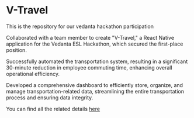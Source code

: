 # V-Travel

This is the repository for our vedanta hackathon participation

Collaborated with a team member to create "V-Travel," a React Native application for the Vedanta ESL Hackathon, which secured the first-place position.

Successfully automated the transportation system, resulting in a significant 30-minute reduction in employee commuting time, enhancing overall operational efficiency.

Developed a comprehensive dashboard to efficiently store, organize, and manage transportation-related data, streamlining the entire transportation process and ensuring data integrity.

You can find all the related details [here](https://drive.google.com/file/d/1YqherUjVB0WIO82_XGBXvoOtyKLZdmsP/view)
